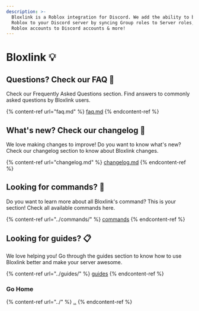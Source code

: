 ```yaml
---
description: >-
  Bloxlink is a Roblox integration for Discord. We add the ability to bring over
  Roblox to your Discord server by syncing Group roles to Server roles, linking
  Roblox accounts to Discord accounts & more!
---
```


# Bloxlink 💡

## Questions? Check our FAQ 📜

Check our Frequently Asked Questions section. Find answers to commonly asked questions by Bloxlink users.

{% content-ref url="faq.md" %}
[faq.md](faq.md)
{% endcontent-ref %}

## What's new? Check our changelog 🧪

We love making changes to improve! Do you want to know what's new? Check our changelog section to know about Bloxlink changes.

{% content-ref url="changelog.md" %}
[changelog.md](changelog.md)
{% endcontent-ref %}

## Looking for commands? 🤖

Do you want to learn more about all Bloxlink's command? This is your section! Check all available commands here.

{% content-ref url="../commands/" %}
[commands](../commands/)
{% endcontent-ref %}

## Looking for guides? 📋

We love helping you! Go through the guides section to know how to use Bloxlink better and make your server awesome.

{% content-ref url="../guides/" %}
[guides](../guides/)
{% endcontent-ref %}

### Go Home

{% content-ref url="../" %}
[..](../)
{% endcontent-ref %}
